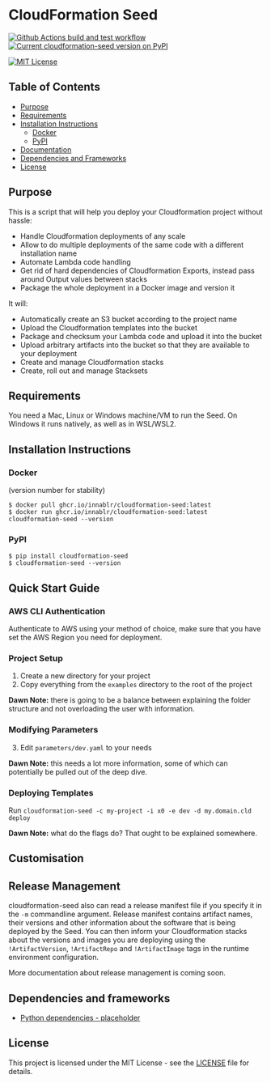 # CloudFormation Seed

[![Github Actions build and test workflow](https://github.com/Innablr/cloudformation-seed/actions/workflows/build-and-test.yaml/badge.svg)](https://github.com/Innablr/cloudformation-seed/actions/workflows/build-and-test.yaml)
[![Current cloudformation-seed version on PyPI](https://img.shields.io/pypi/v/cloudformation-seed.svg)](https://pypi.python.org/pypi/cloudformation-seed/)
<!---
[![Current Python version](https://img.shields.io/github/license/Innablr/cloudformation-seed.svg)](https://github.com/Innablr/cloudformation-seed/blob/main/LICENSE)
--->
[![MIT License](https://img.shields.io/github/license/Innablr/cloudformation-seed.svg)](https://github.com/Innablr/cloudformation-seed/blob/main/LICENSE)

## Table of Contents

* [Purpose](#purpose)
* [Requirements](#requirements)
* [Installation Instructions](#installation-instructions)
  * [Docker](#docker)
  * [PyPI](#pypi)
* [Documentation](#documentation)
* [Dependencies and Frameworks](#dependencies-and-frameworks)
* [License](#license)

## Purpose

This is a script that will help you deploy your Cloudformation project without hassle:

* Handle Cloudformation deployments of any scale
* Allow to do multiple deployments of the same code with a different installation name
* Automate Lambda code handling
* Get rid of hard dependencies of Cloudformation Exports, instead pass around Output values between stacks
* Package the whole deployment in a Docker image and version it

It will:

* Automatically create an S3 bucket according to the project name
* Upload the Cloudformation templates into the bucket
* Package and checksum your Lambda code and upload it into the bucket
* Upload arbitrary artifacts into the bucket so that they are available to your deployment
* Create and manage Cloudformation stacks
* Create, roll out and manage Stacksets

## Requirements

You need a Mac, Linux or Windows machine/VM to run the Seed. On Windows it runs natively, as well as in WSL/WSL2.

## Installation Instructions

### Docker

(version number for stability)

```
$ docker pull ghcr.io/innablr/cloudformation-seed:latest
$ docker run ghcr.io/innablr/cloudformation-seed:latest cloudformation-seed --version
```

### PyPI

```
$ pip install cloudformation-seed
$ cloudformation-seed --version
```

## Quick Start Guide

### AWS CLI Authentication

Authenticate to AWS using your method of choice, make sure that you have set the AWS Region you need for deployment.

### Project Setup

1. Create a new directory for your project
2. Copy everything from the `examples` directory to the root of the project

**Dawn Note:** there is going to be a balance between explaining the folder structure and not overloading the user with information.

### Modifying Parameters

3. Edit `parameters/dev.yaml` to your needs

**Dawn Note:** this needs a lot more information, some of which can potentially be pulled out of the deep dive.

### Deploying Templates

Run `cloudformation-seed -c my-project -i x0 -e dev -d my.domain.cld deploy`

**Dawn Note:** what do the flags do?  That ought to be explained somewhere.

## Customisation

## Release Management

cloudformation-seed also can read a release manifest file if you specify it in the `-m` commandline argument. Release manifest contains artifact names, their versions and other information about the software that is being deployed by the Seed. You can then inform your Cloudformation stacks about the versions and images you are deploying using the `!ArtifactVersion`, `!ArtifactRepo` and `!ArtifactImage` tags in the runtime environment configuration.

More documentation about release management is coming soon.

## Dependencies and frameworks

* [Python dependencies - placeholder]() 

## License

This project is licensed under the MIT License - see the [LICENSE](LICENSE) file for details.
